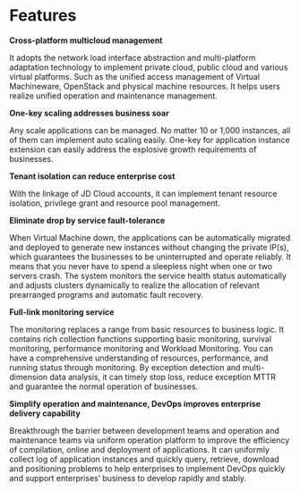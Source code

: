 # Features

**Cross-platform multicloud management**

It adopts the network load interface abstraction and multi-platform adaptation technology to implement private cloud, public cloud and various virtual platforms. Such as the unified access management of Virtual Machineware, OpenStack and physical machine resources. It helps users realize unified operation and maintenance management.

**One-key scaling addresses business soar**

Any scale applications can be managed. No matter 10 or 1,000 instances, all of them can implement auto scaling easily. One-key for application instance extension can easily address the explosive growth requirements of businesses.

**Tenant isolation can reduce enterprise cost**

With the linkage of JD Cloud accounts, it can implement tenant resource isolation, privilege grant and resource pool management.

**Eliminate drop by service fault-tolerance**

When Virtual Machine down, the applications can be automatically migrated and deployed to generate new instances without changing the private IP(s), which guarantees the businesses to be uninterrupted and operate reliably. It means that you never have to spend a sleepless night when one or two servers crash. The system monitors the service health status automatically and adjusts clusters dynamically to realize the allocation of relevant prearranged programs and automatic fault recovery.

**Full-link monitoring service**

The monitoring replaces a range from basic resources to business logic. It contains rich collection functions supporting basic monitoring, survival monitoring, performance monitoring and Workload Monitoring. You can have a comprehensive understanding of resources, performance, and running status through monitoring. By exception detection and multi-dimension data analysis, it can timely stop loss, reduce exception MTTR and guarantee the normal operation of businesses.

**Simplify operation and maintenance, DevOps improves enterprise delivery capability**

Breakthrough the barrier between development teams and operation and maintenance teams via uniform operation platform to improve the efficiency of compilation, online and deployment of applications. It can uniformly collect log of application instances and quickly query, retrieve, download and positioning problems to help enterprises to implement DevOps quickly and support enterprises’ business to develop rapidly and stably.

